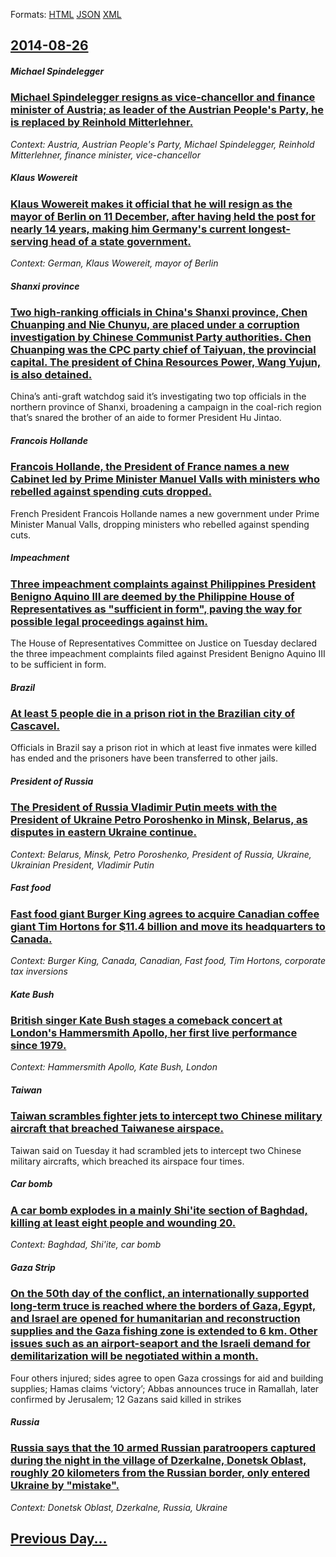 
Formats: [HTML](2014/08/26/index.html)  [JSON](2014/08/26/index.json)  [XML](2014/08/26/index.xml)  

## [2014-08-26](/news/2014/08/26/index.md)

##### Michael Spindelegger
### [Michael Spindelegger resigns as vice-chancellor and finance minister of Austria; as leader of the Austrian People's Party, he is replaced by Reinhold Mitterlehner. ](/news/2014/08/26/michael-spindelegger-resigns-as-vice-chancellor-and-finance-minister-of-austria-as-leader-of-the-austrian-people-s-party-he-is-replaced-by.md)
_Context: Austria, Austrian People's Party, Michael Spindelegger, Reinhold Mitterlehner, finance minister, vice-chancellor_

##### Klaus Wowereit
### [Klaus Wowereit makes it official that he will resign as the mayor of Berlin on 11 December, after having held the post for nearly 14 years, making him Germany's current longest-serving head of a state government. ](/news/2014/08/26/klaus-wowereit-makes-it-official-that-he-will-resign-as-the-mayor-of-berlin-on-11-december-after-having-held-the-post-for-nearly-14-years.md)
_Context: German, Klaus Wowereit, mayor of Berlin_

##### Shanxi province
### [Two high-ranking officials in China's Shanxi province, Chen Chuanping and Nie Chunyu, are placed under a corruption investigation by Chinese Communist Party authorities. Chen Chuanping was the CPC party chief of Taiyuan, the provincial capital. The president of China Resources Power, Wang Yujun, is also detained. ](/news/2014/08/26/two-high-ranking-officials-in-china-s-shanxi-province-chen-chuanping-and-nie-chunyu-are-placed-under-a-corruption-investigation-by-chinese.md)
China’s anti-graft watchdog said it’s investigating two top officials in the northern province of Shanxi, broadening a campaign in the coal-rich region that’s snared the brother of an aide to former President Hu Jintao.

##### Francois Hollande
### [Francois Hollande, the President of France names a new Cabinet led by Prime Minister Manuel Valls with ministers who rebelled against spending cuts dropped. ](/news/2014/08/26/franassois-hollande-the-president-of-france-names-a-new-cabinet-led-by-prime-minister-manuel-valls-with-ministers-who-rebelled-against-spend.md)
French President Francois Hollande names a new government under Prime Minister Manual Valls, dropping ministers who rebelled against spending cuts.

##### Impeachment
### [Three impeachment complaints against Philippines President Benigno Aquino III are deemed by the Philippine House of Representatives as "sufficient in form", paving the way for possible legal proceedings against him. ](/news/2014/08/26/three-impeachment-complaints-against-philippines-president-benigno-aquino-iii-are-deemed-by-the-philippine-house-of-representatives-as-suff.md)
The House of Representatives Committee on Justice on Tuesday declared the three impeachment complaints filed against President Benigno Aquino III to be sufficient in form. 

##### Brazil
### [At least 5 people die in a prison riot in the Brazilian city of Cascavel. ](/news/2014/08/26/at-least-5-people-die-in-a-prison-riot-in-the-brazilian-city-of-cascavel.md)
Officials in Brazil say a prison riot in which at least five inmates were killed has ended and the prisoners have been transferred to other jails.

##### President of Russia
### [The President of Russia Vladimir Putin meets with the President of Ukraine Petro Poroshenko in Minsk, Belarus, as disputes in eastern Ukraine continue. ](/news/2014/08/26/the-president-of-russia-vladimir-putin-meets-with-the-president-of-ukraine-petro-poroshenko-in-minsk-belarus-as-disputes-in-eastern-ukrain.md)
_Context: Belarus, Minsk, Petro Poroshenko, President of Russia, Ukraine, Ukrainian President, Vladimir Putin_

##### Fast food
### [Fast food giant Burger King agrees to acquire Canadian coffee giant Tim Hortons for $11.4 billion and move its headquarters to Canada. ](/news/2014/08/26/fast-food-giant-burger-king-agrees-to-acquire-canadian-coffee-giant-tim-hortons-for-11-4-billion-and-move-its-headquarters-to-canada.md)
_Context: Burger King, Canada, Canadian, Fast food, Tim Hortons, corporate tax inversions_

##### Kate Bush
### [British singer Kate Bush stages a comeback concert at London's Hammersmith Apollo, her first live performance since 1979. ](/news/2014/08/26/british-singer-kate-bush-stages-a-comeback-concert-at-london-s-hammersmith-apollo-her-first-live-performance-since-1979.md)
_Context: Hammersmith Apollo, Kate Bush, London_

##### Taiwan
### [Taiwan scrambles fighter jets to intercept two Chinese military aircraft that breached Taiwanese airspace. ](/news/2014/08/26/taiwan-scrambles-fighter-jets-to-intercept-two-chinese-military-aircraft-that-breached-taiwanese-airspace.md)
Taiwan said on Tuesday it had scrambled jets to intercept two Chinese military aircrafts, which breached its airspace four times.

##### Car bomb
### [A car bomb explodes in a mainly Shi'ite section of Baghdad, killing at least eight people and wounding 20. ](/news/2014/08/26/a-car-bomb-explodes-in-a-mainly-shi-ite-section-of-baghdad-killing-at-least-eight-people-and-wounding-20.md)
_Context: Baghdad, Shi'ite, car bomb_

##### Gaza Strip
### [On the 50th day of the conflict, an internationally supported long-term truce is reached where the borders of Gaza, Egypt, and Israel are opened for humanitarian and reconstruction supplies and the Gaza fishing zone is extended to 6 km. Other issues such as an airport-seaport and the Israeli demand for demilitarization will be negotiated within a month. ](/news/2014/08/26/on-the-50th-day-of-the-conflict-an-internationally-supported-long-term-truce-is-reached-where-the-borders-of-gaza-egypt-and-israel-are-op.md)
Four others injured; sides agree to open Gaza crossings for aid and building supplies; Hamas claims &#8216;victory&#8217;; Abbas announces truce in Ramallah, later confirmed by Jerusalem; 12 Gazans said killed in strikes

##### Russia
### [Russia says that the 10 armed Russian paratroopers captured during the night in the village of Dzerkalne, Donetsk Oblast, roughly 20 kilometers from the Russian border, only entered Ukraine by "mistake". ](/news/2014/08/26/russia-says-that-the-10-armed-russian-paratroopers-captured-during-the-night-in-the-village-of-dzerkalne-donetsk-oblast-roughly-20-kilomet.md)
_Context: Donetsk Oblast, Dzerkalne, Russia, Ukraine_

## [Previous Day...](/news/2014/08/25/index.md)

